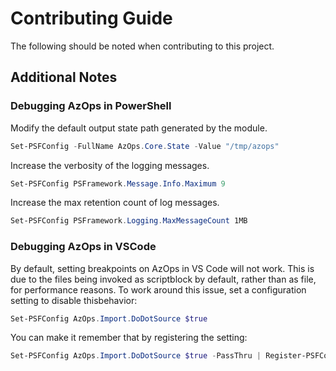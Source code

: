 # Contributing Guide

The following should be noted when contributing to this project.

## Additional Notes

### Debugging AzOps in PowerShell

Modify the default output state path generated by the module.

```powershell
Set-PSFConfig -FullName AzOps.Core.State -Value "/tmp/azops"
```

Increase the verbosity of the logging messages.

```powershell
Set-PSFConfig PSFramework.Message.Info.Maximum 9
```

Increase the max retention count of log messages.

```powershell
Set-PSFConfig PSFramework.Logging.MaxMessageCount 1MB
```

### Debugging AzOps in VSCode

By default, setting breakpoints on AzOps in VS Code will not work.
This is due to the files being invoked as scriptblock by default, rather than as file, for performance reasons.
To work around this issue, set a configuration setting to disable thisbehavior:

```powershell
Set-PSFConfig AzOps.Import.DoDotSource $true
```

You can make it remember that by registering the setting:

```powershell
Set-PSFConfig AzOps.Import.DoDotSource $true -PassThru | Register-PSFConfig
```
